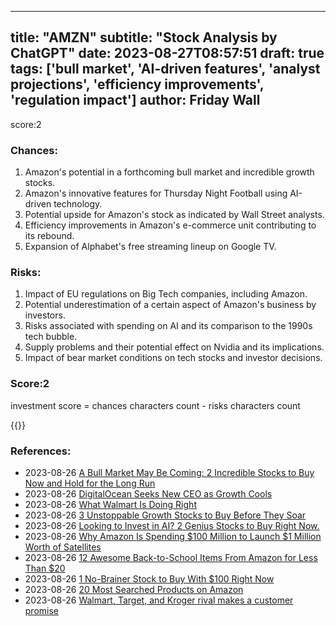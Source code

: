 
---
title: "AMZN"
subtitle: "Stock Analysis by ChatGPT"
date: 2023-08-27T08:57:51
draft: true
tags: ['bull market', 'AI-driven features', 'analyst projections', 'efficiency improvements', 'regulation impact']
author: Friday Wall
---

score:2
### Chances:
1. Amazon's potential in a forthcoming bull market and incredible growth stocks.
2. Amazon's innovative features for Thursday Night Football using AI-driven technology.
3. Potential upside for Amazon's stock as indicated by Wall Street analysts.
4. Efficiency improvements in Amazon's e-commerce unit contributing to its rebound.
5. Expansion of Alphabet's free streaming lineup on Google TV.
### Risks:
1. Impact of EU regulations on Big Tech companies, including Amazon.
2. Potential underestimation of a certain aspect of Amazon's business by investors.
3. Risks associated with spending on AI and its comparison to the 1990s tech bubble.
4. Supply problems and their potential effect on Nvidia and its implications.
5. Impact of bear market conditions on tech stocks and investor decisions.
### Score:2
investment score = chances characters count - risks characters count

{{<tradingview symbol="NASDAQ:AMZN">}}
### References:
- 2023-08-26 [A Bull Market May Be Coming: 2 Incredible Stocks to Buy Now and Hold for the Long Run](https://finance.yahoo.com/m/6bdb8e22-013b-3822-80cb-842edf3d49f8/a-bull-market-may-be-coming%3A.html?.tsrc=rss)
- 2023-08-26 [DigitalOcean Seeks New CEO as Growth Cools](https://finance.yahoo.com/m/8cf5b70e-e0b4-3c2c-b0ed-c6afb35f66af/digitalocean-seeks-new-ceo-as.html?.tsrc=rss)
- 2023-08-26 [What Walmart Is Doing Right](https://finance.yahoo.com/m/00606360-35c1-3a6c-bf6b-ddf5c35a56dd/what-walmart-is-doing-right.html?.tsrc=rss)
- 2023-08-26 [3 Unstoppable Growth Stocks to Buy Before They Soar](https://finance.yahoo.com/m/63112174-a07d-31c8-a6c3-df538e055eb8/3-unstoppable-growth-stocks.html?.tsrc=rss)
- 2023-08-26 [Looking to Invest in AI? 2 Genius Stocks to Buy Right Now.](https://finance.yahoo.com/m/88f529d6-6b24-311b-bffc-2577fea7ee54/looking-to-invest-in-ai%3F-2.html?.tsrc=rss)
- 2023-08-26 [Why Amazon Is Spending $100 Million to Launch $1 Million Worth of Satellites](https://finance.yahoo.com/m/1f1198c7-a9ec-3271-bdd9-753f2ac91eb7/why-amazon-is-spending-%24100.html?.tsrc=rss)
- 2023-08-26 [12 Awesome Back-to-School Items From Amazon for Less Than $20](https://finance.yahoo.com/news/12-awesome-back-school-items-110654815.html?.tsrc=rss)
- 2023-08-26 [1 No-Brainer Stock to Buy With $100 Right Now](https://finance.yahoo.com/m/fd567b85-f0b2-377b-90da-123bcff54017/1-no-brainer-stock-to-buy.html?.tsrc=rss)
- 2023-08-26 [20 Most Searched Products on Amazon](https://finance.yahoo.com/news/20-most-searched-products-amazon-225958585.html?.tsrc=rss)
- 2023-08-26 [Walmart, Target, and Kroger rival makes a customer promise](https://finance.yahoo.com/m/d4da6018-d73d-3c77-a26c-149424c6b801/walmart%2C-target%2C-and-kroger.html?.tsrc=rss)


                